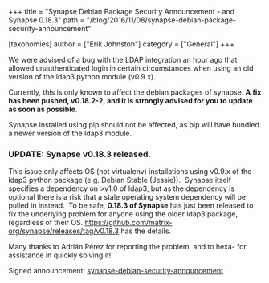 +++
title = "Synapse Debian Package Security Announcement - and Synapse 0.18.3"
path = "/blog/2016/11/08/synapse-debian-package-security-announcement"

[taxonomies]
author = ["Erik Johnston"]
category = ["General"]
+++

We were advised of a bug with the LDAP integration an hour ago that allowed unauthenticated login in certain circumstances when using an old version of the ldap3 python module (v0.9.x).

Currently, this is only known to affect the debian packages of synapse. <strong>A fix has been pushed, v0.18.2-2, and it is strongly advised for you to update as soon as possible</strong>.

Synapse installed using pip should not be affected, as pip will have bundled a newer version of the ldap3 module.

### UPDATE: Synapse v0.18.3 released.

This issue only affects OS (not virtualenv) installations using v0.9.x of the ldap3 python package (e.g. Debian Stable (Jessie)).  Synapse itself specifies a dependency on &gt;v1.0 of ldap3, but as the dependency is optional there is a risk that a stale operating system dependency will be pulled in instead.  To be safe, <strong>0.18.3 of Synapse</strong> has just been released to fix the underlying problem for anyone using the older ldap3 package, regardless of their OS. <a href="https://github.com/matrix-org/synapse/releases/tag/v0.18.3">https://github.com/matrix-org/synapse/releases/tag/v0.18.3</a> has the details.

Many thanks to Adrián Pérez for reporting the problem, and to hexa- for assistance in quickly solving it!

Signed announcement: <a href="/blog/wp-content/uploads/2016/11/synapse-debian-security-announcement-1.asc">synapse-debian-security-announcement</a>
